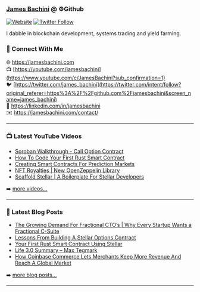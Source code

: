 ### [James Bachini][website] @ ⚙️Github

[![Website](https://img.shields.io/website?label=jamesbachini.com&style=for-the-badge&url=https%3A%2F%2Fjamesbachini.com)](https://jamesbachini.com)
[![Twitter Follow](https://img.shields.io/twitter/follow/james_bachini?color=1DA1F2&logo=twitter&style=for-the-badge)](https://twitter.com/intent/follow?original_referer=https%3A%2F%2Fgithub.com%2Fjamesbachini&screen_name=jamesbachini)

I dabble in blockchain development, systems trading and yield farming.

### 👋 Connect With Me

🌐 https://jamesbachini.com
<br />
📺 [https://youtube.com/jamesbachini](https://www.youtube.com/c/JamesBachini?sub_confirmation=1)
<br />
🐦 [https://twitter.com/james_bachini](https://twitter.com/intent/follow?original_referer=https%3A%2F%2Fgithub.com%2Fjamesbachini&screen_name=james_bachini)
<br />
👔 https://linkedin.com/in/jamesbachini
<br />
✉️ https://jamesbachini.com/contact/

---

### 📺 Latest YouTube Videos

<!-- YOUTUBE:START -->
- [Soroban Walkthrough - Call Option Contract](https://www.youtube.com/watch?v=Z8FHVllP_D0)
- [How To Code Your First Rust Smart Contract](https://www.youtube.com/watch?v=P8RuX7Ymu5Q)
- [Creating Smart Contracts For Prediction Markets](https://www.youtube.com/watch?v=BuqEe3gKLr4)
- [NFT Royalties | New OpenZeppelin Library](https://www.youtube.com/watch?v=17AGbMMBEz8)
- [Scaffold Stellar | A Boilerplate For Stellar Developers](https://www.youtube.com/watch?v=7wKD3d9w5d0)
<!-- YOUTUBE:END -->

➡️ [more videos...](https://youtube.com/jamesbachini)

---

### 📝 Latest Blog Posts

<!-- BLOG-POST-LIST:START -->
- [The Growing Demand For Fractional CTO’s | Why Every Startup Wants a Fractional C-Suite](https://jamesbachini.com/fractional-cto/)
- [Lessons From Building A Stellar Options Contract](https://jamesbachini.com/soroban-options/)
- [Your First Rust Smart Contract Using Stellar](https://jamesbachini.com/first-rust-smart-contract/)
- [Life 3.0 Summary – Max Tegmark](https://jamesbachini.com/life-3-summary/)
- [How Coinbase Commerce Lets Merchants Keep More Revenue And Reach A Global Market](https://jamesbachini.com/coinbase-commerce/)
<!-- BLOG-POST-LIST:END -->

➡️ [more blog posts...](https://jamesbachini.com)

---

[website]: https://jamesbachini.com
[twitter]: https://twitter.com/james_bachini
[youtube]: https://youtube.com/jamesbachini
[linkedin]: https://linkedin.com/in/jamesbachini
